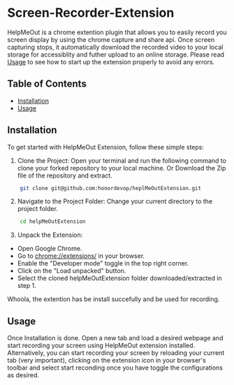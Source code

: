 # Screen-Recorder-Extension

HelpMeOut is a chrome extention plugin that allows you to easily record you screen display by using the chrome capture and share api. Once screen capturing stops, it automatically download the recorded video to your local storage for accessiblity and futher upload to an online storage. Please read [Usage](#Usage) to see how to start up the extension properly to avoid any errors.

## Table of Contents

- [Installation](#Installation)
- [Usage](#Usage)

## Installation

To get started with HelpMeOut Extension, follow these simple steps:

1. Clone the Project: Open your terminal and run the following command to clone your forked repository to your local machine. Or Download the Zip file of the repository and extract.

```bash
    git clone git@github.com:honordevop/heplMeOutExtension.git
```

2. Navigate to the Project Folder: Change your current directory to the project folder.

```bash
    cd helpMeOutExtension
```

3. Unpack the Extension:

- Open Google Chrome.
- Go to [chrome://extensions/](chrome://extensions/) in your browser.
- Enable the "Developer mode" toggle in the top right corner.
- Click on the "Load unpacked" button.
- Select the cloned helpMeOutExtension folder downloaded/extracted in step 1.

Whoola, the extention has be install succefully and be used for recording.

## Usage

Once Installation is done. Open a new tab and load a desired webpage and start recording your screen using HelpMeOut extension installed. Alternatively, you can start recording your screen by reloading your current tab (very important), clicking on the extension icon in your browser's toolbar and select start reconding once you have toggle the configurations as desired.
